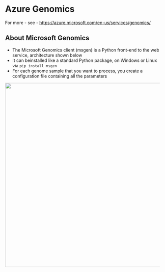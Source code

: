 # Azure Genomics

For more - see - https://azure.microsoft.com/en-us/services/genomics/

## About Microsoft Genomics

- The Microsoft Genomics client (msgen) is a Python front-end to the web service, architecture shown below
- It can beinstalled like a standard Python package, on Windows or Linux via `pip install msgen`
- For each genome sample that you want to process, you create a configuration file containing all the parameters

<img src="https://github.com/lynnlangit/TeamTeri/blob/master/Images/msft-genomics.png" width=600>